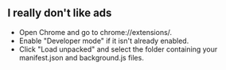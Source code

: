 ## I really don't like ads
- Open Chrome and go to chrome://extensions/.
- Enable "Developer mode" if it isn't already enabled.
- Click "Load unpacked" and select the folder containing your manifest.json and background.js files.